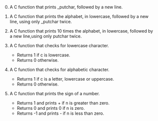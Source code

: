 0. A C function that prints _putchar, followed by a new line.

1. A C function that prints the alphabet, in lowercase, followed by a new line, using only _putchar twice.

2. A C function that prints 10 times the alphabet, in lowercase, followed by a new line,using only putchar twice.

3. A C function that checks for lowercase character.
   - Returns 1 if c is lowercase.
   - Returns 0 otherwise.

4. A C function that checks for alphabetic character.
   - Returns 1 if c is a letter, lowercase or uppercase.
   - Returns 0 otherwise.

5. A C function that prints the sign of a number.
   - Returns 1 and prints + if n is greater than zero.
   - Returns 0 and prints 0 if n is zero.
   - Returns -1 and prints - if n is less than zero.

